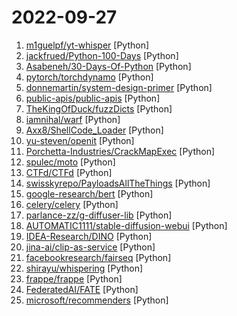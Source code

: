 # 2022-09-27

1. [m1guelpf/yt-whisper](https://github.com/m1guelpf/yt-whisper "Using OpenAI's Whisper to automatically generate YouTube subtitles") [Python]
2. [jackfrued/Python-100-Days](https://github.com/jackfrued/Python-100-Days "Python - 100天从新手到大师") [Python]
3. [Asabeneh/30-Days-Of-Python](https://github.com/Asabeneh/30-Days-Of-Python "30 days of Python programming challenge is a step-by-step guide to learn the Python programming language in 30 days. This challenge may take more than100 days, follow your own pace.") [Python]
4. [pytorch/torchdynamo](https://github.com/pytorch/torchdynamo "A Python-level JIT compiler designed to make unmodified PyTorch programs faster.") [Python]
5. [donnemartin/system-design-primer](https://github.com/donnemartin/system-design-primer "Learn how to design large-scale systems. Prep for the system design interview. Includes Anki flashcards.") [Python]
6. [public-apis/public-apis](https://github.com/public-apis/public-apis "A collective list of free APIs") [Python]
7. [TheKingOfDuck/fuzzDicts](https://github.com/TheKingOfDuck/fuzzDicts "Web Pentesting Fuzz 字典,一个就够了。") [Python]
8. [iamnihal/warf](https://github.com/iamnihal/warf "WARF is a Web Application Reconnaissance Framework that helps to gather information about the target.") [Python]
9. [Axx8/ShellCode_Loader](https://github.com/Axx8/ShellCode_Loader "ShellCode_Loader - Msf&CobaltStrike免杀ShellCode加载器、Shellcode_encryption - 免杀Shellcode加密生成工具，目前测试免杀360&火绒&电脑管家&Windows Defender（其他杀软未测试）。") [Python]
10. [yu-steven/openit](https://github.com/yu-steven/openit "致力于打造免费无感的翻墙环境") [Python]
11. [Porchetta-Industries/CrackMapExec](https://github.com/Porchetta-Industries/CrackMapExec "A swiss army knife for pentesting networks") [Python]
12. [spulec/moto](https://github.com/spulec/moto "A library that allows you to easily mock out tests based on AWS infrastructure.") [Python]
13. [CTFd/CTFd](https://github.com/CTFd/CTFd "CTFs as you need them") [Python]
14. [swisskyrepo/PayloadsAllTheThings](https://github.com/swisskyrepo/PayloadsAllTheThings "A list of useful payloads and bypass for Web Application Security and Pentest/CTF") [Python]
15. [google-research/bert](https://github.com/google-research/bert "TensorFlow code and pre-trained models for BERT") [Python]
16. [celery/celery](https://github.com/celery/celery "Distributed Task Queue (development branch)") [Python]
17. [parlance-zz/g-diffuser-lib](https://github.com/parlance-zz/g-diffuser-lib "Experimental utilities, extensions, and frontend interfaces for the diffusers library (stable-diffusion)") [Python]
18. [AUTOMATIC1111/stable-diffusion-webui](https://github.com/AUTOMATIC1111/stable-diffusion-webui "Stable Diffusion web UI") [Python]
19. [IDEA-Research/DINO](https://github.com/IDEA-Research/DINO "Official implementation of the paper DINO: DETR with Improved DeNoising Anchor Boxes for End-to-End Object Detection") [Python]
20. [jina-ai/clip-as-service](https://github.com/jina-ai/clip-as-service "🏄 Embed/reason/rank images and sentences with CLIP models") [Python]
21. [facebookresearch/fairseq](https://github.com/facebookresearch/fairseq "Facebook AI Research Sequence-to-Sequence Toolkit written in Python.") [Python]
22. [shirayu/whispering](https://github.com/shirayu/whispering "Streaming transcriber with whisper") [Python]
23. [frappe/frappe](https://github.com/frappe/frappe "Low code web framework for real world applications, in Python and Javascript") [Python]
24. [FederatedAI/FATE](https://github.com/FederatedAI/FATE "An Industrial Grade Federated Learning Framework") [Python]
25. [microsoft/recommenders](https://github.com/microsoft/recommenders "Best Practices on Recommendation Systems") [Python]
